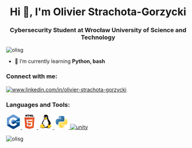 <h1 align="center">Hi 👋, I'm Olivier Strachota-Gorzycki</h1>
<h3 align="center">Cybersecurity Student at Wrocław University of Science and Technology</h3>

<p align="left"> <img src="https://komarev.com/ghpvc/?username=olisg&label=Profile%20views&color=0e75b6&style=flat" alt="olisg" /> </p>

- 🌱 I’m currently learning **Python, bash**

<h3 align="left">Connect with me:</h3>
<p align="left">
<a href="https://www.linkedin.com/in/olivier-strachota-gorzycki/" target="blank"><img align="center" src="https://raw.githubusercontent.com/rahuldkjain/github-profile-readme-generator/master/src/images/icons/Social/linked-in-alt.svg" alt="www.linkedin.com/in/olivier-strachota-gorzycki" height="30" width="40" /></a>
</p>

<h3 align="left">Languages and Tools:</h3>
<p align="left"> <a href="https://www.w3schools.com/cpp/" target="_blank" rel="noreferrer"> <img src="https://raw.githubusercontent.com/devicons/devicon/master/icons/cplusplus/cplusplus-original.svg" alt="cplusplus" width="40" height="40"/> </a> <a href="https://www.w3.org/html/" target="_blank" rel="noreferrer"> <img src="https://raw.githubusercontent.com/devicons/devicon/master/icons/html5/html5-original-wordmark.svg" alt="html5" width="40" height="40"/> </a> <a href="https://www.linux.org/" target="_blank" rel="noreferrer"> <img src="https://raw.githubusercontent.com/devicons/devicon/master/icons/linux/linux-original.svg" alt="linux" width="40" height="40"/> </a> <a href="https://www.python.org" target="_blank" rel="noreferrer"> <img src="https://raw.githubusercontent.com/devicons/devicon/master/icons/python/python-original.svg" alt="python" width="40" height="40"/> </a> <a href="https://unity.com/" target="_blank" rel="noreferrer"> <img src="https://www.vectorlogo.zone/logos/unity3d/unity3d-icon.svg" alt="unity" width="40" height="40"/> </a> </p>

<p><img align="center" src="https://github-readme-stats.vercel.app/api/top-langs?username=olisg&show_icons=true&locale=en&layout=compact" alt="olisg" /></p>
